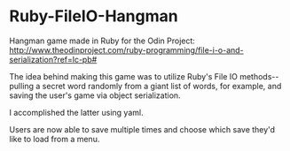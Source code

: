 Ruby-FileIO-Hangman
============

Hangman game made in Ruby for the Odin Project: http://www.theodinproject.com/ruby-programming/file-i-o-and-serialization?ref=lc-pb#

The idea behind making this game was to utilize Ruby's File IO methods-- pulling a secret word randomly from a giant list of words, for example, and saving the user's game via object serialization.

I accomplished the latter using yaml.

Users are now able to save multiple times and choose which save they'd like to load from a menu.